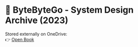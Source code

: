 # 📘 ByteByteGo - System Design Archive (2023)

Stored externally on OneDrive:  
👉 [Open Book](https://1drv.ms/b/c/57e5ac7a5869f206/EZW2G4mxjlJEt3_psTO_eD4BnAtfXt5gfolp7rLyUH4QVg?e=Igf3bD)